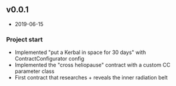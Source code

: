 ## v0.0.1

 - 2019-06-15

### Project start

* Implemented "put a Kerbal in space for 30 days" with ContractConfigurator config
* Implemented the "cross heliopause" contract with a custom CC parameter class
* First contract that researches + reveals the inner radiation belt


